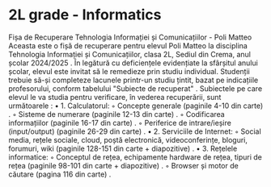 # 2L grade - Informatics

Fișa de Recuperare Tehnologia Informației și Comunicațiilor - Poli Matteo
Aceasta este o fișă de recuperare pentru elevul Poli Matteo la disciplina Tehnologia Informației și Comunicațiilor, clasa 2L, Sediul din Crema, anul școlar 2024/2025
.
În legătură cu deficiențele evidențiate la sfârșitul anului școlar, elevul este invitat să le remedieze prin studiu individual. Studenții trebuie să-și completeze lacunele printr-un studiu țintit, bazat pe indicațiile profesorului, conform tabelului "Subiecte de recuperat"
.
Subiectele pe care elevul le va studia pentru verificare, în vederea recuperării, sunt următoarele
:
• 1. Calculatorul:
    ◦ Concepte generale (paginile 4-10 din carte)
.
    ◦ Sisteme de numerare (paginile 12-13 din carte)
.
    ◦ Codificarea informațiilor (paginile 16-17 din carte)
.
    ◦ Periferice de intrare/ieșire (input/output) (paginile 26-29 din carte)
.
• 2. Serviciile de Internet:
    ◦ Social media, rețele sociale, cloud, poștă electronică, videoconferințe, bloguri, forumuri, wiki (paginile 128-151 din carte + diapozitive)
.
• 3. Rețelele informatice:
    ◦ Conceptul de rețea, echipamente hardware de rețea, tipuri de rețea (paginile 98-101 din carte + diapozitive)
.
    ◦ Browser și motor de căutare (pagina 116 din carte)
.